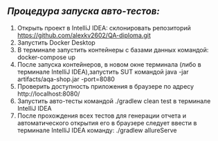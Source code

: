 ## *Процедура запуска авто-тестов:*
1. Открыть проект в IntelliJ IDEA: склонировать репозиторий https://github.com/alexkv2602/QA-diploma.git
2. Запустить Docker Desktop
3. В терминале запустить контейнеры с базами данных командой: docker-compose up
4. После запуска контейнеров, в новом окне терминала (либо в терминале IntelliJ IDEA),запустить SUT командой java -jar artifacts/aqa-shop.jar -port=8080
5. Проверить доступность приложения в браузере по адресу  http://localhost:8080/
6. Запустить авто-тесты  командой ./gradlew clean test в терминале IntelliJ IDEA
7. После прохождения всех тестов для генерации отчета и автоматического открытия его в браузере следует ввести в терминале IntelliJ IDEA команду: ./gradlew allureServe

